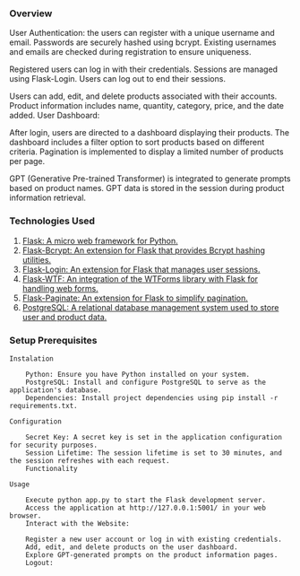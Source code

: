 

### Overview

User Authentication: the users can register with a unique username and email. Passwords are securely hashed using bcrypt.
Existing usernames and emails are checked during registration to ensure uniqueness.

Registered users can log in with their credentials. Sessions are managed using Flask-Login. Users can log out to end their sessions.

Users can add, edit, and delete products associated with their accounts. Product information includes name, quantity, category, price, and the date added.
User Dashboard:

After login, users are directed to a dashboard displaying their products. The dashboard includes a filter option to sort products based on different criteria.
Pagination is implemented to display a limited number of products per page.

GPT (Generative Pre-trained Transformer) is integrated to generate prompts based on product names. GPT data is stored in the session during product information retrieval.


### Technologies Used

1. [Flask: A micro web framework for Python.](https://flask.palletsprojects.com/en/2.3.x/)
2. [Flask-Bcrypt: An extension for Flask that provides Bcrypt hashing utilities.](https://flask-bcrypt.readthedocs.io/en/1.0.1/)
3. [Flask-Login: An extension for Flask that manages user sessions.](https://flask-login.readthedocs.io/en/latest/)
4. [Flask-WTF: An integration of the WTForms library with Flask for handling web forms.](https://flask-wtf.readthedocs.io/en/1.2.x/)
5. [Flask-Paginate: An extension for Flask to simplify pagination.](https://flask-sqlalchemy.palletsprojects.com/en/3.0.x/pagination/)
6. [PostgreSQL: A relational database management system used to store user and product data.](https://www.postgresql.org/)


###  Setup Prerequisites
```
Instalation

    Python: Ensure you have Python installed on your system.
    PostgreSQL: Install and configure PostgreSQL to serve as the application's database.
    Dependencies: Install project dependencies using pip install -r requirements.txt.

Configuration

    Secret Key: A secret key is set in the application configuration for security purposes.
    Session Lifetime: The session lifetime is set to 30 minutes, and the session refreshes with each request.
    Functionality

Usage

    Execute python app.py to start the Flask development server.
    Access the application at http://127.0.0.1:5001/ in your web browser.
    Interact with the Website:

    Register a new user account or log in with existing credentials.
    Add, edit, and delete products on the user dashboard.
    Explore GPT-generated prompts on the product information pages.
    Logout:

```

